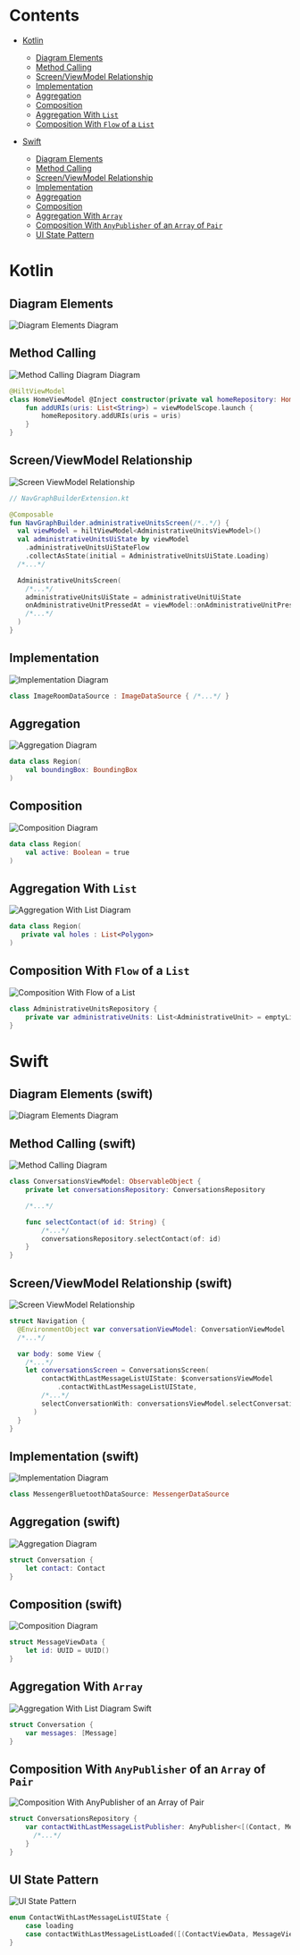 # Contents

- [Kotlin](#kotlin)
  - [Diagram Elements](#diagram-elements)
  - [Method Calling](#method-calling)
  - [Screen/ViewModel Relationship](#screenviewmodel-relationship)
  - [Implementation](#implementation)
  - [Aggregation](#aggregation)
  - [Composition](#composition)
  - [Aggregation With `List`](#aggregation-with-list)
  - [Composition With `Flow` of a `List`](#composition-with-flow-of-a-list)

- [Swift](#swift)
  - [Diagram Elements](#diagram-elements-swift)
  - [Method Calling](#method-calling-swift)
  - [Screen/ViewModel Relationship](#screenviewmodel-relationship-swift)
  - [Implementation](#implementation-swift)
  - [Aggregation](#aggregation-swift)
  - [Composition](#composition-swift)
  - [Aggregation With `Array`](#aggregation-with-array)
  - [Composition With `AnyPublisher` of an `Array` of `Pair`](#composition-With-AnyPublisher-of-an-array-of-pair)
  - [UI State Pattern](#ui-state-pattern)

# Kotlin
## Diagram Elements
<picture>
  <source media="(prefers-color-scheme: dark)" srcset="./res/kotlin/dark/diagram-elements.dark.svg">
  <img alt="Diagram Elements Diagram" src="./res/kotlin/diagram-elements.light.svg">
</picture>

## Method Calling
<picture>
  <source media="(prefers-color-scheme: dark)" srcset="./res/kotlin/dark/method-calling.dark.svg">
  <img alt="Method Calling Diagram Diagram" src="./res/kotlin/method-calling.light.svg">
</picture>

```kotlin
@HiltViewModel
class HomeViewModel @Inject constructor(private val homeRepository: HomeRepository) : ViewModel() {
    fun addURIs(uris: List<String>) = viewModelScope.launch {
        homeRepository.addURIs(uris = uris)
    }
}
```

## Screen/ViewModel Relationship
<picture>
  <source media="(prefers-color-scheme: dark)" srcset="./res/kotlin/dark/screen-viewmodel-relationship.dark.svg">
  <img alt="Screen ViewModel Relationship" src="./res/kotlin/screen-viewmodel-relationship.light.svg">
</picture>

```kotlin
// NavGraphBuilderExtension.kt

@Composable
fun NavGraphBuilder.administrativeUnitsScreen(/*..*/) {
  val viewModel = hiltViewModel<AdministrativeUnitsViewModel>()
  val administrativeUnitsUiState by viewModel
    .administrativeUnitsUiStateFlow
    .collectAsState(initial = AdministrativeUnitsUiState.Loading)
  /*...*/

  AdministrativeUnitsScreen(
    /*...*/
    administrativeUnitsUiState = administrativeUnitUiState
    onAdministrativeUnitPressedAt = viewModel::onAdministrativeUnitPressedAt
    /*...*/
  )
}
```

## Implementation
<picture>
  <source media="(prefers-color-scheme: dark)" srcset="./res/kotlin/dark/implementation.dark.svg">
  <img alt="Implementation Diagram" src="./res/kotlin/implementation.light.svg">
</picture>

```kotlin
class ImageRoomDataSource : ImageDataSource { /*...*/ }
```

## Aggregation
<picture>
  <source media="(prefers-color-scheme: dark)" srcset="./res/kotlin/dark/aggregation.dark.svg">
  <img alt="Aggregation Diagram" src="./res/kotlin/aggregation.light.svg">
</picture>

```kotlin
data class Region(
    val boundingBox: BoundingBox
)
```

## Composition
<picture>
  <source media="(prefers-color-scheme: dark)" srcset="./res/kotlin/dark/composition.dark.svg">
  <img alt="Composition Diagram" src="./res/kotlin/composition.light.svg">
</picture>

```kotlin
data class Region(
    val active: Boolean = true
)
```

## Aggregation With `List`
<picture>
  <source media="(prefers-color-scheme: dark)" srcset="./res/kotlin/dark/aggregation-list.dark.svg">
  <img alt="Aggregation With List Diagram" src="./res/kotlin/aggregation-list.light.svg">
</picture>

```kotlin
data class Region(
   private val holes : List<Polygon>
)
```

## Composition With `Flow` of a `List`
<picture>
  <source media="(prefers-color-scheme: dark)" srcset="./res/kotlin/dark/composition-flow-list.dark.svg">
  <img alt="Composition With Flow of a List" src="./res/kotlin/composition-flow-list.light.svg">
</picture>

```kotlin
class AdministrativeUnitsRepository {
    private var administrativeUnits: List<AdministrativeUnit> = emptyList()
}
```

# Swift
## Diagram Elements (swift)
<picture>
  <source media="(prefers-color-scheme: dark)" srcset="./res/swift/dark/diagram-elements.dark.svg">
  <img alt="Diagram Elements Diagram" src="./res/swift/diagram-elements.light.svg">
</picture>

## Method Calling (swift)
<picture>
  <source media="(prefers-color-scheme: dark)" srcset="./res/swift/dark/method-calling.dark.svg">
  <img alt="Method Calling Diagram" src="./res/swift/method-calling.light.svg">
</picture>

```swift
class ConversationsViewModel: ObservableObject {
    private let conversationsRepository: ConversationsRepository

    /*...*/

    func selectContact(of id: String) {
        /*...*/
        conversationsRepository.selectContact(of: id)
    }
}
```

## Screen/ViewModel Relationship (swift)
<picture>
  <source media="(prefers-color-scheme: dark)" srcset="./res/swift/dark/screen-viewmodel-relationship.dark.svg">
  <img alt="Screen ViewModel Relationship" src="./res/swift/screen-viewmodel-relationship.light.svg">
</picture>

```swift
struct Navigation {
  @EnvironmentObject var conversationViewModel: ConversationViewModel
  /*...*/

  var body: some View {
    /*...*/
    let conversationsScreen = ConversationsScreen(
        contactWithLastMessageListUIState: $conversationsViewModel
            .contactWithLastMessageListUIState,
        /*...*/
        selectConversationWith: conversationsViewModel.selectConversation(with:),
      )
  }
}
```

## Implementation (swift)
<picture>
  <source media="(prefers-color-scheme: dark)" srcset="./res/swift/dark/implementation.dark.svg">
  <img alt="Implementation Diagram" src="./res/swift/implementation.light.svg">
</picture>

```swift
class MessengerBluetoothDataSource: MessengerDataSource 
```

## Aggregation (swift)
<picture>
  <source media="(prefers-color-scheme: dark)" srcset="./res/swift/dark/aggregation.dark.svg">
  <img alt="Aggregation Diagram" src="./res/swift/aggregation.light.svg">
</picture>

```swift
struct Conversation {
    let contact: Contact
}
```

## Composition (swift)
<picture>
  <source media="(prefers-color-scheme: dark)" srcset="./res/swift/dark/composition.dark.svg">
  <img alt="Composition Diagram" src="./res/swift/composition.light.svg">
</picture>

```swift
struct MessageViewData {
    let id: UUID = UUID()
}
```

## Aggregation With `Array`
<picture>
  <source media="(prefers-color-scheme: dark)" srcset="./res/swift/dark/aggregation-array.dark.svg">
  <img alt="Aggregation With List Diagram Swift" src="./res/swift/aggregation-array.light.svg">
</picture>

```swift
struct Conversation {
    var messages: [Message]
}
```

## Composition With `AnyPublisher` of an `Array` of `Pair`
<picture>
  <source media="(prefers-color-scheme: dark)" srcset="./res/swift/dark/composition-anypublisher-array-of-pair.dark.svg">
  <img alt="Composition With AnyPublisher of an Array of Pair" src="./res/swift/composition-anypublisher-array-of-pair.light.svg">
</picture>

```swift
struct ConversationsRepository {
    var contactWithLastMessageListPublisher: AnyPublisher<[(Contact, Message)], Never> {
      /*...*/
    }
}
```

## UI State Pattern
<picture>
  <source media="(prefers-color-scheme: dark)" srcset="./res/swift/dark/ui-state-pattern.dark.svg">
  <img alt="UI State Pattern" src="./res/swift/ui-state-pattern.svg">
</picture>

```swift
enum ContactWithLastMessageListUIState {
    case loading
    case contactWithLastMessageListLoaded([(ContactViewData, MessageViewData)])
}
```
